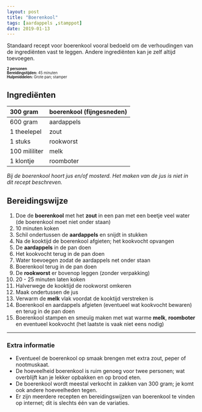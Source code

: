 ```yaml
---
layout: post
title: "Boerenkool"
tags: [aardappels ,stamppot]
date: 2019-01-13
---
```


Standaard recept voor boerenkool vooral bedoeld om de verhoudingen van de ingrediënten vast te leggen.
Andere ingrediënten kan je zelf altijd toevoegen.

<sub><sup>
**2 personen**  
**Bereidingstijden:** 45 minuten  
**Hulpmiddelen:** Grote pan; stamper
</sup></sub>

## Ingrediënten

| 300 gram      | boerenkool (fijngesneden) |
|:------------- |:------------------------- |
| 600 gram      | aardappels                |
| 1 theelepel   | zout                      |
| 1 stuks       | rookworst                 |
| 100 mililiter | melk                      |
| 1 klontje     | roomboter                 |

*Bij de boerenkool hoort jus en/of mosterd. Het maken van de jus is niet in dit recept beschreven.*

## Bereidingswijze
1. Doe de **boerenkool** met het **zout** in een pan met een beetje veel water (de boerenkool moet niet onder staan)
2. 10 minuten koken
3. Schil ondertussen de **aardappels** en snijdt in stukken
4. Na de kooktijd de boerenkool afgieten; het kookvocht opvangen
5. De **aardappels** in de pan doen
6. Het kookvocht terug in de pan doen
7. Water toevoegen zodat de aardappels net onder staan
8. Boerenkool terug in de pan doen
9. De **rookworst** er bovenop leggen (zonder verpakking)
10. 20 - 25 minuten laten koken
11. Halverwege de kooktijd de rookworst omkeren
12. Maak ondertussen de jus
13. Verwarm de **melk** vlak voordat de kooktijd verstreken is
14. Boerenkool en aardappels afgieten (eventueel wat kookvocht bewaren) en terug in de pan doen
15. Boerenkool stampen en smeuïg maken met wat warme **melk**, **roomboter** en eventueel kookvocht (het laatste is vaak niet eens nodig)

-----------------------------------------------------------------------
### Extra informatie
- Eventueel de boerenkool op smaak brengen met extra zout, peper of nootmuskaat.
- De hoeveelheid boerenkool is ruim genoeg voor twee personen; wat overblijft kan je lekker opbakken en op brood eten.
- De boerenkool wordt meestal verkocht in zakken van 300 gram; je komt ook andere hoeveelheden tegen.
- Er zijn meerdere recepten en bereidingswijzen van boerenkool te vinden op internet; dit is slechts één van de variaties.

